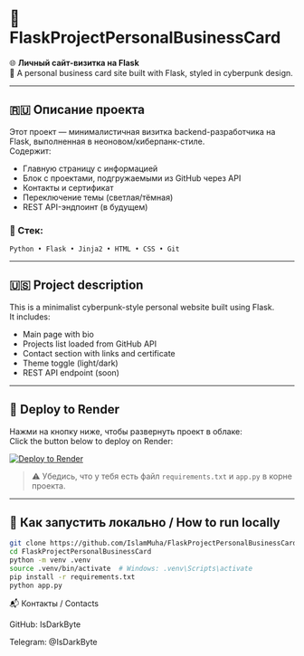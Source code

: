 # 🧠 FlaskProjectPersonalBusinessCard

🌐 **Личный сайт-визитка на Flask**  
🚀 A personal business card site built with Flask, styled in cyberpunk design.

---

## 🇷🇺 Описание проекта

Этот проект — минималистичная визитка backend-разработчика на Flask, выполненная в неоновом/киберпанк-стиле.  
Содержит:

- Главную страницу с информацией
- Блок с проектами, подгружаемыми из GitHub через API
- Контакты и сертификат
- Переключение темы (светлая/тёмная)
- REST API-эндпоинт (в будущем)

### 🔧 Стек:
`Python • Flask • Jinja2 • HTML • CSS • Git`

---

## 🇺🇸 Project description

This is a minimalist cyberpunk-style personal website built using Flask.  
It includes:

- Main page with bio
- Projects list loaded from GitHub API
- Contact section with links and certificate
- Theme toggle (light/dark)
- REST API endpoint (soon)

---

## 🚀 Deploy to Render

Нажми на кнопку ниже, чтобы развернуть проект в облаке:  
Click the button below to deploy on Render:

[![Deploy to Render](https://render.com/images/deploy-to-render-button.svg)](https://render.com/deploy)

> ⚠️ Убедись, что у тебя есть файл `requirements.txt` и `app.py` в корне проекта.

---

## 🧪 Как запустить локально / How to run locally

```bash
git clone https://github.com/IslamMuha/FlaskProjectPersonalBusinessCard.git
cd FlaskProjectPersonalBusinessCard
python -m venv .venv
source .venv/bin/activate  # Windows: .venv\Scripts\activate
pip install -r requirements.txt
python app.py
```

📬 Контакты / Contacts

GitHub: IsDarkByte

Telegram: @IsDarkByte
